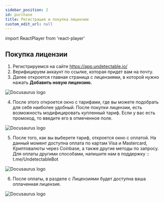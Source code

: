 ```yaml
---
sidebar_position: 2
id: purchase
title: Регистрация и покупка лицензии
custom_edit_url: null
---
```

import ReactPlayer from 'react-player'

## Покупка лицензии

1. Регистрируемся на сайте https://app.undetectable.io/ 
2. Верифицируем аккаунт по ссылке, которая придет вам на почту.
3. Далее откроется главная страница с лицензиями, в которой нужно нажать **Добавить новую лицензию.**

![Docusaurus logo](/img/rus/getting-started/registering-and-license-purchase-1.png)

4. После этого откроется окно с тарифами, где вы можете подобрать для себя наиболее удобный. После покупки лицензии, есть возможность модифицировать купленный тариф. Если у вас есть промокод, то введите его в отмеченное поле.

![Docusaurus logo](/img/rus/getting-started/registering-and-license-purchase-2.png)

5. После того, как вы выберете тариф, откроется окно с оплатой. На данный момент доступна оплата по картам Visa и Mastercard, Криптовалюты через Coinbase, а также другие методы по запросу. Для оплаты другими способами, напишите нам в поддержку :: t.me/UndetectableBot

![Docusaurus logo](/img/rus/getting-started/registering-and-license-purchase-3.png)

6. После оплаты, в разделе c Лицензиями будет доступна ваша оплаченная лицензия.

![Docusaurus logo](/img/rus/getting-started/registering-and-license-purchase-4.png)

